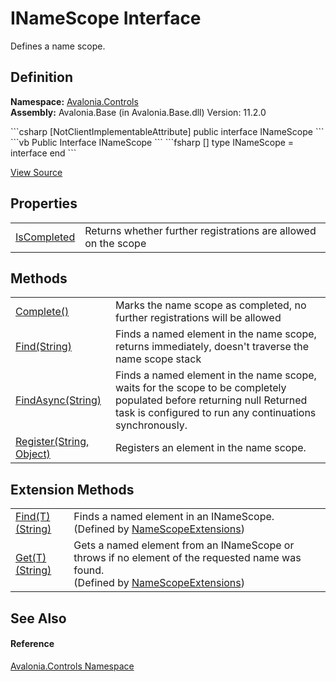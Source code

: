 # INameScope Interface


Defines a name scope.



## Definition
**Namespace:** <a href="N_Avalonia_Controls">Avalonia.Controls</a>  
**Assembly:** Avalonia.Base (in Avalonia.Base.dll) Version: 11.2.0

<Tabs groupId="api-code-preview">
<TabItem value="csharp" label="C#">
```csharp
[NotClientImplementableAttribute]
public interface INameScope
```
</TabItem>
<TabItem value="vb" label="VB">
```vb
<NotClientImplementableAttribute>
Public Interface INameScope
```
</TabItem>
<TabItem value="fsharp" label="F#">
```fsharp
[<NotClientImplementableAttribute>]
type INameScope = interface end
```
</TabItem>
</Tabs>



<a href="https://github.com/AvaloniaUI/Avalonia/tree/master/src/Avalonia.Base/Controls/INameScope.cs" title="View the source code">View Source</a>



## Properties
<table>
<tr>
<td><a href="P_Avalonia_Controls_INameScope_IsCompleted">IsCompleted</a></td>
<td>Returns whether further registrations are allowed on the scope</td>
</tr>
</table>

## Methods
<table>
<tr>
<td><a href="M_Avalonia_Controls_INameScope_Complete">Complete()</a></td>
<td>Marks the name scope as completed, no further registrations will be allowed</td>
</tr>
<tr>
<td><a href="M_Avalonia_Controls_INameScope_Find">Find(String)</a></td>
<td>Finds a named element in the name scope, returns immediately, doesn't traverse the name scope stack</td>
</tr>
<tr>
<td><a href="M_Avalonia_Controls_INameScope_FindAsync">FindAsync(String)</a></td>
<td>Finds a named element in the name scope, waits for the scope to be completely populated before returning null Returned task is configured to run any continuations synchronously.</td>
</tr>
<tr>
<td><a href="M_Avalonia_Controls_INameScope_Register">Register(String, Object)</a></td>
<td>Registers an element in the name scope.</td>
</tr>
</table>

## Extension Methods
<table>
<tr>
<td><a href="M_Avalonia_Controls_NameScopeExtensions_Find__1">Find(T)(String)</a></td>
<td>Finds a named element in an INameScope.<br />(Defined by <a href="T_Avalonia_Controls_NameScopeExtensions">NameScopeExtensions</a>)</td>
</tr>
<tr>
<td><a href="M_Avalonia_Controls_NameScopeExtensions_Get__1">Get(T)(String)</a></td>
<td>Gets a named element from an INameScope or throws if no element of the requested name was found.<br />(Defined by <a href="T_Avalonia_Controls_NameScopeExtensions">NameScopeExtensions</a>)</td>
</tr>
</table>

## See Also


#### Reference
<a href="N_Avalonia_Controls">Avalonia.Controls Namespace</a>  

